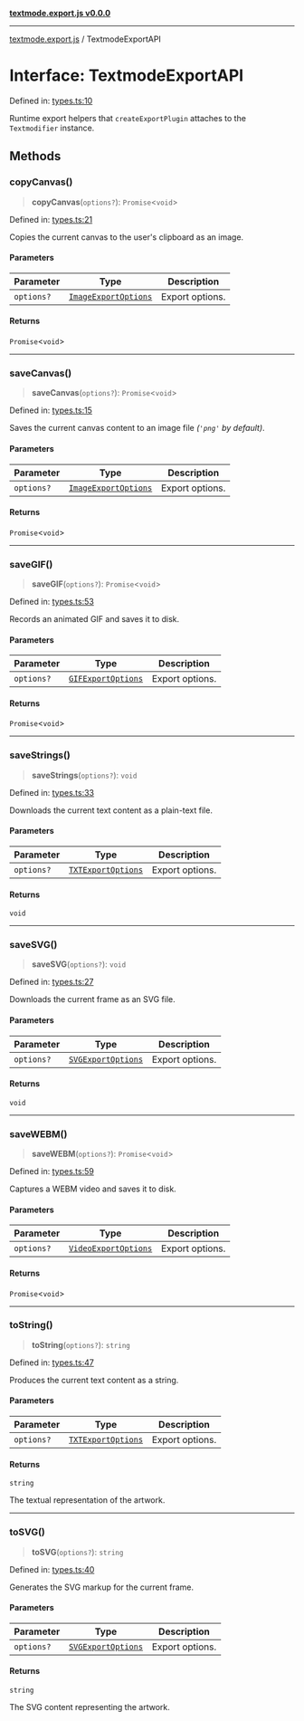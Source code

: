 [**textmode.export.js v0.0.0**](../README.md)

***

[textmode.export.js](../README.md) / TextmodeExportAPI

# Interface: TextmodeExportAPI

Defined in: [types.ts:10](https://github.com/humanbydefinition/textmode.export.js/blob/b139a19f4bf774f3e0d95bc7580f4dc7e25a4c0f/src/types.ts#L10)

Runtime export helpers that `createExportPlugin` attaches to the `Textmodifier` instance.

## Methods

### copyCanvas()

> **copyCanvas**(`options?`): `Promise`\<`void`\>

Defined in: [types.ts:21](https://github.com/humanbydefinition/textmode.export.js/blob/b139a19f4bf774f3e0d95bc7580f4dc7e25a4c0f/src/types.ts#L21)

Copies the current canvas to the user's clipboard as an image.

#### Parameters

| Parameter | Type | Description |
| ------ | ------ | ------ |
| `options?` | [`ImageExportOptions`](../type-aliases/ImageExportOptions.md) | Export options. |

#### Returns

`Promise`\<`void`\>

***

### saveCanvas()

> **saveCanvas**(`options?`): `Promise`\<`void`\>

Defined in: [types.ts:15](https://github.com/humanbydefinition/textmode.export.js/blob/b139a19f4bf774f3e0d95bc7580f4dc7e25a4c0f/src/types.ts#L15)

Saves the current canvas content to an image file *(`'png'` by default)*.

#### Parameters

| Parameter | Type | Description |
| ------ | ------ | ------ |
| `options?` | [`ImageExportOptions`](../type-aliases/ImageExportOptions.md) | Export options. |

#### Returns

`Promise`\<`void`\>

***

### saveGIF()

> **saveGIF**(`options?`): `Promise`\<`void`\>

Defined in: [types.ts:53](https://github.com/humanbydefinition/textmode.export.js/blob/b139a19f4bf774f3e0d95bc7580f4dc7e25a4c0f/src/types.ts#L53)

Records an animated GIF and saves it to disk.

#### Parameters

| Parameter | Type | Description |
| ------ | ------ | ------ |
| `options?` | [`GIFExportOptions`](../type-aliases/GIFExportOptions.md) | Export options. |

#### Returns

`Promise`\<`void`\>

***

### saveStrings()

> **saveStrings**(`options?`): `void`

Defined in: [types.ts:33](https://github.com/humanbydefinition/textmode.export.js/blob/b139a19f4bf774f3e0d95bc7580f4dc7e25a4c0f/src/types.ts#L33)

Downloads the current text content as a plain-text file.

#### Parameters

| Parameter | Type | Description |
| ------ | ------ | ------ |
| `options?` | [`TXTExportOptions`](../type-aliases/TXTExportOptions.md) | Export options. |

#### Returns

`void`

***

### saveSVG()

> **saveSVG**(`options?`): `void`

Defined in: [types.ts:27](https://github.com/humanbydefinition/textmode.export.js/blob/b139a19f4bf774f3e0d95bc7580f4dc7e25a4c0f/src/types.ts#L27)

Downloads the current frame as an SVG file.

#### Parameters

| Parameter | Type | Description |
| ------ | ------ | ------ |
| `options?` | [`SVGExportOptions`](../type-aliases/SVGExportOptions.md) | Export options. |

#### Returns

`void`

***

### saveWEBM()

> **saveWEBM**(`options?`): `Promise`\<`void`\>

Defined in: [types.ts:59](https://github.com/humanbydefinition/textmode.export.js/blob/b139a19f4bf774f3e0d95bc7580f4dc7e25a4c0f/src/types.ts#L59)

Captures a WEBM video and saves it to disk.

#### Parameters

| Parameter | Type | Description |
| ------ | ------ | ------ |
| `options?` | [`VideoExportOptions`](../type-aliases/VideoExportOptions.md) | Export options. |

#### Returns

`Promise`\<`void`\>

***

### toString()

> **toString**(`options?`): `string`

Defined in: [types.ts:47](https://github.com/humanbydefinition/textmode.export.js/blob/b139a19f4bf774f3e0d95bc7580f4dc7e25a4c0f/src/types.ts#L47)

Produces the current text content as a string.

#### Parameters

| Parameter | Type | Description |
| ------ | ------ | ------ |
| `options?` | [`TXTExportOptions`](../type-aliases/TXTExportOptions.md) | Export options. |

#### Returns

`string`

The textual representation of the artwork.

***

### toSVG()

> **toSVG**(`options?`): `string`

Defined in: [types.ts:40](https://github.com/humanbydefinition/textmode.export.js/blob/b139a19f4bf774f3e0d95bc7580f4dc7e25a4c0f/src/types.ts#L40)

Generates the SVG markup for the current frame.

#### Parameters

| Parameter | Type | Description |
| ------ | ------ | ------ |
| `options?` | [`SVGExportOptions`](../type-aliases/SVGExportOptions.md) | Export options. |

#### Returns

`string`

The SVG content representing the artwork.
